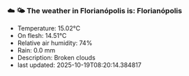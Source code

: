 ### ☁️ 🌤️  The weather in Florianópolis is: Florianópolis

- Temperature: 15.02°C
- On flesh: 14.51°C
- Relative air humidity: 74%
- Rain: 0.0 mm
- Description: Broken clouds
- last updated: 2025-10-19T08:20:14.384817
